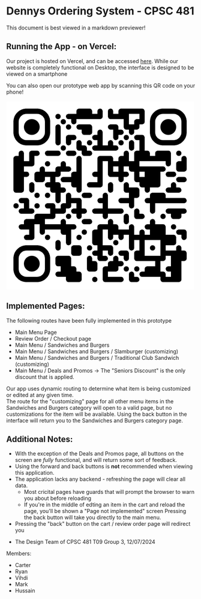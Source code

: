 # Dennys Ordering System - CPSC 481

This document is best viewed in a markdown previewer!

## Running the App - on Vercel:
Our project is hosted on Vercel, and can be accessed [here](https://dennys-ordering-system.vercel.app/).
While our website is completely functional on Desktop, the interface is designed to be viewed on a smartphone

You can also open our prototype web app by scanning this QR code on your phone!</br></br>
![QR Code](qr_code.png "Denny's Ordering System QR Code")

## Implemented Pages:
The following routes have been fully implemented in this prototype

* Main Menu Page
* Review Order / Checkout page
* Main Menu / Sandwiches and Burgers
* Main Menu / Sandwiches and Burgers / Slamburger (customizing)
* Main Menu / Sandwiches and Burgers / Traditional Club Sandwich (customizing)
* Main Menu / Deals and Promos -> The "Seniors Discount" is the only discount that is applied.


Our app uses dynamic routing to determine what item is being customized or edited at any given time.</br>
The route for the "customizing" page for all other menu items in the Sandwiches and Burgers category will open to a valid page, 
but no customizations for the item will be available. Using the back button in the interface will return you to the Sandwiches and Burgers
category page.

## Additional Notes:
* With the exception of the Deals and Promos page, all buttons on the screen are *fully* functional, and will return some sort of feedback.
* Using the forward and back buttons is **not** recommended when viewing this application.
* The application lacks any backend - refreshing the page will clear all data. 
    * Most cricital pages have guards that will prompt the browser to warn you about before reloading
    * If you're in the middle of edting an item in the cart and reload the page, you'll be shown a "Page not implemented" screen
    Pressing the back button will take you directly to the main menu.
* Pressing the "back" button on the cart / review order page will redirect you

- The Design Team of CPSC 481 T09 Group 3, 12/07/2024

Members:
* Carter
* Ryan
* Vihdi
* Mark
* Hussain
